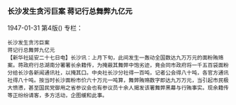 ### 长沙发生贪污巨案  蒋记行总舞弊九亿元

1947-01-31
第4版()
专栏：

    长沙发生贪污巨案
    蒋记行总舞弊九亿元
    【新华社延安二十七日电】长沙讯：上月下旬，此间发生一轰动全国数达九万万元的面粉贿赂案。蒋政府行总湖南分署署长余籍传，为掩蔽其舞弊中饱劣迹，竟会同市政府将一千五百袋面粉分给长沙各新闻通讯社，以掩其口。中央社长沙分社得一百吨，记者公会得八十吨，各官方通讯社得八十吨。按当时长沙面粉市价六十万元一吨算，舞弊贿赂数字即达九万万元，当引起市民极大愤懑，甚至国民党御用之省参议会也有参议员十余人揭发该署舞弊黑幕与行贿事实。现余籍传等正纷纷请客，多方活动，企图缓和此事。
